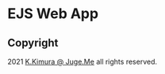 # EJS Web App 


## Copyright

2021 [K.Kimura @ Juge.Me](https://github.com/dotnsf) all rights reserved.
